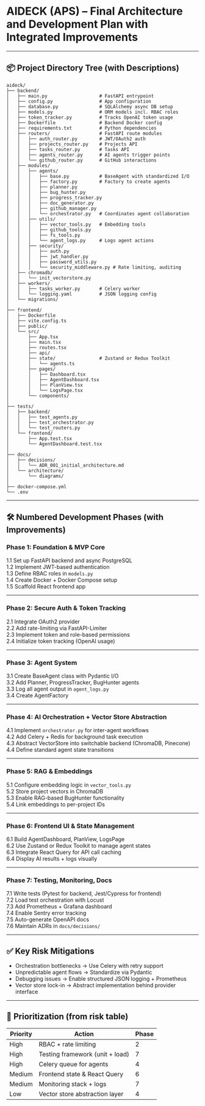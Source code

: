 # AIDECK (APS) – Final Architecture and Development Plan with Integrated Improvements

---

## 📦 Project Directory Tree (with Descriptions)

```plaintext
aideck/
├── backend/
│   ├── main.py                   # FastAPI entrypoint
│   ├── config.py                 # App configuration
│   ├── database.py               # SQLAlchemy async DB setup
│   ├── models.py                 # ORM models incl. RBAC roles
│   ├── token_tracker.py          # Tracks OpenAI token usage
│   ├── Dockerfile                # Backend Docker config
│   ├── requirements.txt          # Python dependencies
│   ├── routers/                  # FastAPI route modules
│   │   ├── auth_router.py        # JWT/OAuth2 auth
│   │   ├── projects_router.py    # Projects API
│   │   ├── tasks_router.py       # Tasks API
│   │   ├── agents_router.py      # AI agents trigger points
│   │   └── github_router.py      # GitHub interactions
│   ├── modules/
│   │   ├── agents/
│   │   │   ├── base.py           # BaseAgent with standardized I/O
│   │   │   ├── factory.py        # Factory to create agents
│   │   │   ├── planner.py
│   │   │   ├── bug_hunter.py
│   │   │   ├── progress_tracker.py
│   │   │   ├── doc_generator.py
│   │   │   ├── github_manager.py
│   │   │   └── orchestrator.py   # Coordinates agent collaboration
│   │   ├── utils/
│   │   │   ├── vector_tools.py   # Embedding tools
│   │   │   ├── github_tools.py
│   │   │   ├── fs_tools.py
│   │   │   └── agent_logs.py     # Logs agent actions
│   │   ├── security/
│   │   │   ├── auth.py
│   │   │   ├── jwt_handler.py
│   │   │   ├── password_utils.py
│   │   │   └── security_middleware.py # Rate limiting, auditing
│   ├── chromadb/
│   │   └── init_vectorstore.py
│   ├── workers/
│   │   ├── tasks_worker.py       # Celery worker
│   │   └── logging.yaml          # JSON logging config
│   └── migrations/
│
├── frontend/
│   ├── Dockerfile
│   ├── vite.config.ts
│   ├── public/
│   └── src/
│       ├── App.tsx
│       ├── main.tsx
│       ├── routes.tsx
│       ├── api/
│       ├── state/                # Zustand or Redux Toolkit
│       │   └── agents.ts
│       ├── pages/
│       │   ├── Dashboard.tsx
│       │   ├── AgentDashboard.tsx
│       │   ├── PlanView.tsx
│       │   └── LogsPage.tsx
│       └── components/
│
├── tests/
│   ├── backend/
│   │   ├── test_agents.py
│   │   ├── test_orchestrator.py
│   │   └── test_routers.py
│   └── frontend/
│       ├── App.test.tsx
│       └── AgentDashboard.test.tsx
│
├── docs/
│   ├── decisions/
│   │   └── ADR_001_initial_architecture.md
│   └── architecture/
│       └── diagrams/
│
├── docker-compose.yml
└── .env
```

---

## 🛠️ Numbered Development Phases (with Improvements)

### Phase 1: Foundation & MVP Core

1.1 Set up FastAPI backend and async PostgreSQL  
1.2 Implement JWT-based authentication  
1.3 Define RBAC roles in `models.py`  
1.4 Create Docker + Docker Compose setup  
1.5 Scaffold React frontend app  

---

### Phase 2: Secure Auth & Token Tracking

2.1 Integrate OAuth2 provider  
2.2 Add rate-limiting via FastAPI-Limiter  
2.3 Implement token and role-based permissions  
2.4 Initialize token tracking (OpenAI usage)  

---

### Phase 3: Agent System

3.1 Create BaseAgent class with Pydantic I/O  
3.2 Add Planner, ProgressTracker, BugHunter agents  
3.3 Log all agent output in `agent_logs.py`  
3.4 Create AgentFactory  

---

### Phase 4: AI Orchestration + Vector Store Abstraction

4.1 Implement `orchestrator.py` for inter-agent workflows  
4.2 Add Celery + Redis for background task execution  
4.3 Abstract VectorStore into switchable backend (ChromaDB, Pinecone)  
4.4 Define standard agent state transitions  

---

### Phase 5: RAG & Embeddings

5.1 Configure embedding logic in `vector_tools.py`  
5.2 Store project vectors in ChromaDB  
5.3 Enable RAG-based BugHunter functionality  
5.4 Link embeddings to per-project IDs  

---

### Phase 6: Frontend UI & State Management

6.1 Build AgentDashboard, PlanView, LogsPage  
6.2 Use Zustand or Redux Toolkit to manage agent states  
6.3 Integrate React Query for API call caching  
6.4 Display AI results + logs visually  

---

### Phase 7: Testing, Monitoring, Docs

7.1 Write tests (Pytest for backend, Jest/Cypress for frontend)  
7.2 Load test orchestration with Locust  
7.3 Add Prometheus + Grafana dashboard  
7.4 Enable Sentry error tracking  
7.5 Auto-generate OpenAPI docs  
7.6 Maintain ADRs in `docs/decisions/`  

---

## ✅ Key Risk Mitigations

- Orchestration bottlenecks → Use Celery with retry support  
- Unpredictable agent flows → Standardize via Pydantic  
- Debugging issues → Enable structured JSON logging + Prometheus  
- Vector store lock-in → Abstract implementation behind provider interface  

---

## 📌 Prioritization (from risk table)

| Priority | Action                            | Phase |
|----------|-----------------------------------|--------|
| High     | RBAC + rate limiting              | 2      |
| High     | Testing framework (unit + load)   | 7      |
| High     | Celery queue for agents           | 4      |
| Medium   | Frontend state & React Query      | 6      |
| Medium   | Monitoring stack + logs           | 7      |
| Low      | Vector store abstraction layer    | 4      |